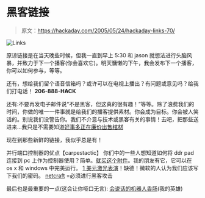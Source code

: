 # 黑客链接

> 原文：<https://hackaday.com/2005/05/24/hackaday-links-70/>

![Links](img/4cd831ed37efce0b0868226abdee3c29.png)

原谅链接是在当天晚些时候，但我一直到早上 5:30 和 jason 就想法进行头脑风暴，并致力于下一个播客(你会喜欢它)。明天慵懒的下午，我会发布下一个播客，你可以如何参与，等等。

还有，想给我们留个语音信箱吗？或许可以在电视上播出？有问题或意见吗？给我们打电话！ **206-888-HACK**

还有:不要再发电子邮件说“不是黑客，但这真的很有趣！”等等。除了浪费我们的时间，你做的唯一一件事就是给我们的播客提供素材。你会成为目标。你会被人笑话的。别说我们没警告你。我们不介意与技术或黑客有关的事情！去吧，把那些送进来…我只是不需要知道[好事多正在廉价出售棺材](http://www.costco.com/Common/CategoryMain.aspx?cat=20595)

现在到那些新鲜的链接，我似乎总是有！

并行端口控制器的优点【carpestactic】
你们中的一些人想知道如何将 ddr pad 连接到 pc 上作为控制器使用？简单。[就买这个附件](http://www.lik-sang.com/info.php?category=55&products_id=1697)。我的朋友有它，它可以在 os x 和 windows 中完美运行。
[1 美元激光表演](http://web.adu.edu.tr/akademik/uozyilmaz/edisk/)！缺德！微软的人认为我们应该写下我们的密码。 [netcraft](http://www.netcraft.com) =必须进行黑客攻击

最后也是最重要的一点(这会让你哑口无言): [会说话的机器人香肠](http://www.zprod.org/zLab/cybWurstFrame.html)(我的英雄)